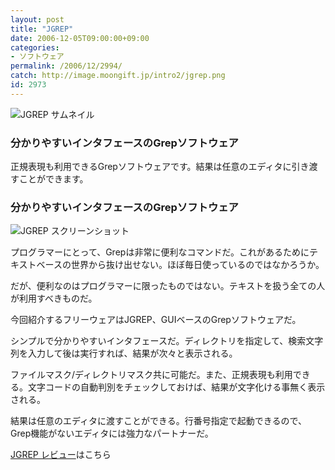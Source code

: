 ```yaml
---
layout: post
title: "JGREP"
date: 2006-12-05T09:00:00+09:00
categories:
- ソフトウェア
permalink: /2006/12/2994/
catch: http://image.moongift.jp/intro2/jgrep.png
id: 2973
---
```

 ![JGREP サムネイル](http://image.moongift.jp/intro2/jgrep.t.png "JGREP サムネイル")
  

### 分かりやすいインタフェースのGrepソフトウェア
  
正規表現も利用できるGrepソフトウェアです。結果は任意のエディタに引き渡すことができます。  
<!--more-->  

### 分かりやすいインタフェースのGrepソフトウェア
  

![JGREP スクリーンショット](http://image.moongift.jp/intro2/jgrep.png "JGREP スクリーンショット")

  

プログラマーにとって、Grepは非常に便利なコマンドだ。これがあるためにテキストベースの世界から抜け出せない。ほぼ毎日使っているのではなかろうか。

  

だが、便利なのはプログラマーに限ったものではない。テキストを扱う全ての人が利用すべきものだ。

  

今回紹介するフリーウェアはJGREP、GUIベースのGrepソフトウェアだ。

  

シンプルで分かりやすいインタフェースだ。ディレクトリを指定して、検索文字列を入力して後は実行すれば、結果が次々と表示される。

  

ファイルマスク/ディレクトリマスク共に可能だ。また、正規表現も利用できる。文字コードの自動判別をチェックしておけば、結果が文字化ける事無く表示される。

  

結果は任意のエディタに渡すことができる。行番号指定で起動できるので、Grep機能がないエディタには強力なパートナーだ。

  

[JGREP レビュー](http://fw.moongift.jp/review/i-2995.html)はこちら

